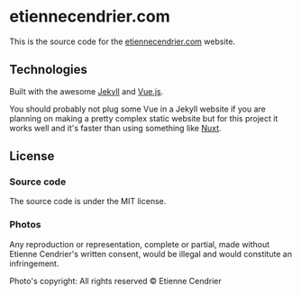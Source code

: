 # etiennecendrier.com

This is the source code for the [etiennecendrier.com](etiennecendrier.com) website.

## Technologies

Built with the awesome [Jekyll](https://jekyllrb.com/) and [Vue.js](https://vuejs.org/).

You should probably not plug some Vue in a Jekyll website if you are planning on making a pretty complex static website but for this project it works well and it's faster than using something like [Nuxt](https://nuxtjs.org/).

## License

### Source code

The source code is under the MIT license.

### Photos

Any reproduction or representation, complete or partial, made without Etienne Cendrier's written consent, would be illegal and would constitute an infringement.

Photo's copyright: All rights reserved © Etienne Cendrier
